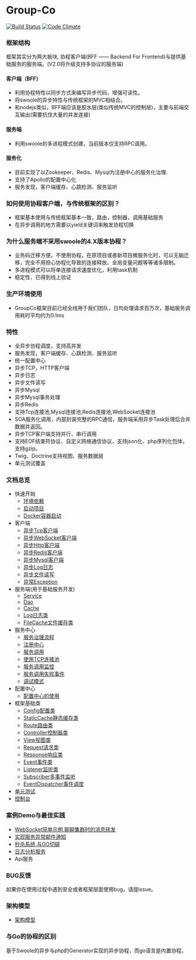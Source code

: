 # Group-Co

[![Build Status](https://travis-ci.org/fucongcong/co-framework.svg?branch=master)](https://travis-ci.org/fucongcong/Group-Co)  [![Code Climate](https://codeclimate.com/github/fucongcong/co-framework/badges/gpa.svg)](https://github.com/fucongcong/Group-Co)

### 框架结构

框架其实分为两大板块, 协程客户端(BFF —— Backend For Frontend)与提供基础服务的服务端。(V2.0将升级支持多协议的服务端)

#### 客户端（BFF）
* 利用协程特性以同步方式来编写异步代码，增强可读性。
* 将swoole的异步特性与传统框架的MVC相结合。
* 和nodejs类似，BFF端应该是胶水层(类似传统MVC的控制层)，主要与前端交互输出(需要抗住大量的并发连接)

#### 服务端 
* 利用swoole的多进程模式创建，当前版本仅支持RPC调用。

#### 服务化
* 目前实现了以Zookeeper、Redis、Mysql为注册中心的服务化治理.
* 支持了Apollo的配置中心化
* 服务发现，客户端缓存、心跳检测、服务监听

### 如何使用协程客户端，与传统框架的区别？
* 框架基本使用与传统框架基本一致，路由，控制器，调用基础服务
* 在异步调用的地方需要以yield关键词来触发协程切换

### 为什么服务端不采用swoole的4.X版本协程？
* 业务码迁移方便。不使用协程，在原项目或者新项目微服务化时，可以无脑迁移，完全不用担心协程化导致的连接释放、全局变量问题等等诸多限制。
* 多进程模式可以将单连接请求速度优化，利用task机制
* 稳定性、已得到线上验证

### 生产环境使用
* GroupCo框架目前已经全线用于我们团队，日均处理请求百万次，基础服务调用耗时平均约为0.1ms

### 特性

* 全异步协程调度，支持高并发
* 服务发现，客户端缓存、心跳检测、服务监听
* 统一配置中心
* 异步TCP，HTTP客户端
* 异步日志
* 异步文件读写
* 异步Mysql
* 异步Mysql事务处理
* 异步Redis
* 支持Tcp连接池,Mysql连接池,Redis连接池,WebSocket连接池
* SOA服务化调用，内部封装完整的RPC通信，服务端采用异步Task处理后合并数据并返回。
* 异步TCP客户端支持并行、串行调用
* 支持EOF结束符协议、自定义网络通信协议，支持json化、php序列化包体，支持gzip。
* Twig、Doctrine支持视图、服务数据层
* 单元测试覆盖

### 文档总览

* 快速开始
  * [环境依赖](doc/yin-yan/huan-jing-yi-lai.md)
  * [启动项目](doc/yin-yan/qi-dong-xiang-mu.md)
  * [Docker容器启动](doc/yin-yan/docker.md)
* 客户端
  * [异步Tcp客户端](doc/kuang-jia-fu-wu/yi-bu-tcp-ke-hu-duan.md)
  * [异步WebSocket客户端](doc/kuang-jia-fu-wu/yi-bu-websocket-ke-hu-duan.md)
  * [异步Http客户端](doc/kuang-jia-fu-wu/yi-bu-http-ke-hu-duan.md)
  * [异步Redis客户端](doc/kuang-jia-fu-wu/sd.md)
  * [异步Mysql客户端](doc/kuang-jia-fu-wu/yi-bu-mysql-ke-hu-duan.md)
  * [异步Log日志](doc/kuang-jia-fu-wu/yi-bu-log.md)
  * [异步文件读写](doc/kuang-jia-fu-wu/yi-bu-wen-jian-du-xie.md)
  * [异常Exception](doc/kuang-jia-fu-wu/yi-chang-exception.md)
* 服务端\(用于基础服务开发\)
  * [Service](doc/tong-bu-fu-wu/service.md)
  * [Dao](doc/tong-bu-fu-wu/dao.md)
  * [Cache](doc/tong-bu-fu-wu/rediscache.md)
  * [Log日志类](doc/tong-bu-fu-wu/logri-zhi-lei.md)
  * [FileCache文件缓存类](doc/tong-bu-fu-wu/filecachewen-jian-huan-cun-lei.md)
* 服务中心
  * [服务治理流程](doc/fu-wu-zhong-xin/fu-wu-zhi-li-liu-cheng.md)
  * [注册中心](doc/fu-wu-zhong-xin/zhu-ce-zhong-xin.md)
  * [服务调用](doc/fu-wu-zhong-xin/yi-bu-http-server-zhong-shi-yong-fu-wu.md)
  * [使用TCP连接池](doc/fu-wu-zhong-xin/yi-bu-http-server-lian-jie-chi.md)
  * [服务调用监控](doc/fu-wu-zhong-xin/fu-wu-diao-yong-jian-kong.md)
  * [服务调用失败事件](doc/fu-wu-zhong-xin/fu-wu-diao-yong-shi-bai.md)
  * [调试模式](doc/fu-wu-zhong-xin/diao-shi-mo-shi.md)
* 配置中心
  * [配置中心的使用](doc/pei-zhi-zhong-xin/shi-yong.md)
* 框架基础类
  * [Config配置类](doc/ji-chu-fu-wu/config.md)
  * [StaticCache静态缓存类](doc/ji-chu-fu-wu/staticcache.md)
  * [Route路由类](doc/ji-chu-fu-wu/routelu-you-lei.md)
  * [Controller控制器类](doc/ji-chu-fu-wu/controllerkong-zhi-qi-lei.md)
  * [View视图类](doc/ji-chu-fu-wu/viewshi-tu-lei.md)
  * [Request请求类](doc/ji-chu-fu-wu/requestqing-qiu-lei.md)
  * [Response响应类](doc/ji-chu-fu-wu/responsexiang-ying-lei.md)
  * [Event事件类](doc/ji-chu-fu-wu/eventshi-jian-lei.md)
  * [Listener监听类](doc/ji-chu-fu-wu/listenerjian-ting-lei.md)
  * [Subscriber多事件监听](doc/ji-chu-fu-wu/subscriberduo-shi-jian-jian-ting.md)
  * [EventDispatcher事件调度](doc/ji-chu-fu-wu/eventdispatchershi-jian-diao-du-lei.md)
* [单元测试](doc/dan-yuan-ce-shi/dan-yuan-ce-shi.md)
* [控制台](doc/kong-zhi-tai/kong-zhi-tai.md)

### 案例Demo与最佳实践
- [WebSocket简单示例,聊聊集群时的消息转发](doc/demo/ws.md)
- [实现服务异常邮件通知](doc/demo/fu-wu-yi-chang.md)
- [秒杀系统,与GO切磋](https://github.com/fucongcong/GroupCo/tree/co/seckill)
- [日志分析服务](doc/demo/log.md)
- Api服务

### BUG反馈
如果你在使用过程中遇到安全或者框架层面使用bug，请提issue。

### 架构模型
- [架构模型](doc/fu-wu-zhong-xin/jiagou.md)

### 与Go的协程的区别
基于Swoole的异步与php的Generator实现的异步协程，而go语言是内置协程。
